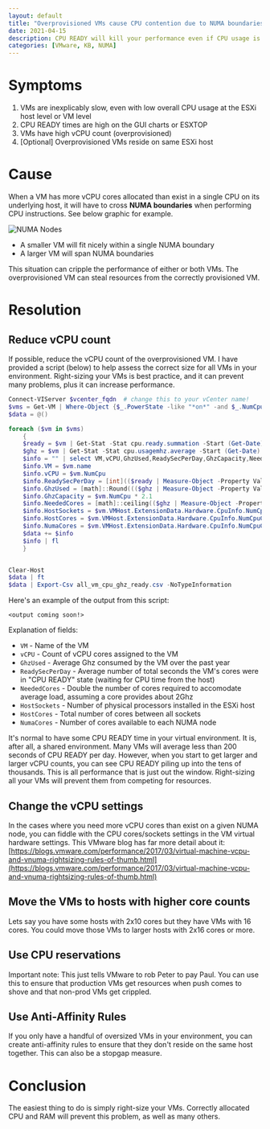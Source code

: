 ```yaml
---
layout: default
title: "Overprovisioned VMs cause CPU contention due to NUMA boundaries"
date: 2021-04-15
description: CPU READY will kill your performance even if CPU usage is low
categories: [VMware, KB, NUMA]
---
```


# Symptoms

1. VMs are inexplicably slow, even with low overall CPU usage at the ESXi host level or VM level
2. CPU READY times are high on the GUI charts or ESXTOP
3. VMs have high vCPU count (overprovisioned)
4. \[Optional\] Overprovisioned VMs reside on same ESXi host

# Cause

When a VM has more vCPU cores allocated than exist in a single CPU on its underlying host, it will have to cross **NUMA boundaries** when performing CPU instructions.  See below graphic for example.

![NUMA Nodes](https://daveshap.github.io/DavidShapiroBlog/assets/numa.png)

- A smaller VM will fit nicely within a single NUMA boundary
- A larger VM will span NUMA boundaries

This situation can cripple the performance of either or both VMs. The overprovisioned VM can steal resources from the correctly provisioned VM. 

# Resolution

## Reduce vCPU count

If possible, reduce the vCPU count of the overprovisioned VM. I have provided a script (below) to help assess the correct size for all VMs in your environment. Right-sizing your VMs is best practice, and it can prevent many problems, plus it can increase performance. 

```powershell
Connect-VIServer $vcenter_fqdn  # change this to your vCenter name!
$vms = Get-VM | Where-Object {$_.PowerState -like "*on*" -and $_.NumCpu -ge 4}  # Most VMs with fewer than 4vCPU are boring
$data = @()

foreach ($vm in $vms)
    {
    $ready = $vm | Get-Stat -Stat cpu.ready.summation -Start (Get-Date).AddDays(-365)
    $ghz = $vm | Get-Stat -Stat cpu.usagemhz.average -Start (Get-Date).AddDays(-365)
    $info = "" | select VM,vCPU,GhzUsed,ReadySecPerDay,GhzCapacity,NeededCores,HostSockets,HostCores,NumaCores
    $info.VM = $vm.name
    $info.vCPU = $vm.NumCpu
    $info.ReadySecPerDay = [int](($ready | Measure-Object -Property Value -Average).Average / 1000)
    $info.GhzUsed = [math]::Round((($ghz | Measure-Object -Property Value -Average).Average / 1000), 2)
    $info.GhzCapacity = $vm.NumCpu * 2.1
    $info.NeededCores = [math]::ceiling(($ghz | Measure-Object -Property Value -Average).Average / 2100) * 2
    $info.HostSockets = $vm.VMHost.ExtensionData.Hardware.CpuInfo.NumCpuPackages
    $info.HostCores = $vm.VMHost.ExtensionData.Hardware.CpuInfo.NumCpuCores
    $info.NumaCores = $vm.VMHost.ExtensionData.Hardware.CpuInfo.NumCpuCores / $vm.VMHost.ExtensionData.Hardware.CpuInfo.NumCpuPackages
    $data += $info
    $info | fl
    }


Clear-Host
$data | ft
$data | Export-Csv all_vm_cpu_ghz_ready.csv -NoTypeInformation
```

Here's an example of the output from this script:

```
<output coming soon!>
```

Explanation of fields:

- `VM` - Name of the VM
- `vCPU` - Count of vCPU cores assigned to the VM 
- `GhzUsed` - Average Ghz consumed by the VM over the past year 
- `ReadySecPerDay` - Average number of total seconds the VM's cores were in "CPU READY" state (waiting for CPU time from the host) 
- `NeededCores` - Double the number of cores required to accomodate average load, assuming a core provides about 2Ghz 
- `HostSockets` - Number of physical processors installed in the ESXi host 
- `HostCores` - Total number of cores between all sockets 
- `NumaCores` - Number of cores available to each NUMA node 

It's normal to have some CPU READY time in your virtual environment. It is, after all, a shared environment. Many VMs will average less than 200 seconds of CPU READY per day. However, when you start to get larger and larger vCPU counts, you can see CPU READY piling up into the tens of thousands. This is all performance that is just out the window. Right-sizing all your VMs will prevent them from competing for resources.

## Change the vCPU settings

In the cases where you need more vCPU cores than exist on a given NUMA node, you can fiddle with the CPU cores/sockets settings in the VM virtual hardware settings. This VMware blog has far more detail about it: [https://blogs.vmware.com/performance/2017/03/virtual-machine-vcpu-and-vnuma-rightsizing-rules-of-thumb.html](https://blogs.vmware.com/performance/2017/03/virtual-machine-vcpu-and-vnuma-rightsizing-rules-of-thumb.html)

## Move the VMs to hosts with higher core counts

Lets say you have some hosts with 2x10 cores but they have VMs with 16 cores. You could move those VMs to larger hosts with 2x16 cores or more. 

## Use CPU reservations

Important note: This just tells VMware to rob Peter to pay Paul. You can use this to ensure that production VMs get resources when push comes to shove and that non-prod VMs get crippled. 

## Use Anti-Affinity Rules

If you only have a handful of oversized VMs in your environment, you can create anti-affinity rules to ensure that they don't reside on the same host together. This can also be a stopgap measure. 

# Conclusion

The easiest thing to do is simply right-size your VMs. Correctly allocated CPU and RAM will prevent this problem, as well as many others. 









